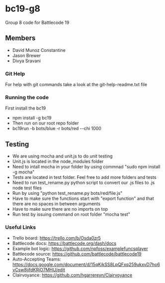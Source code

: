 # bc19-g8
Group 8 code for Battlecode 19
## Members
- David Munoz Constantine
- Jason Brewer
- Divya Sravani
### Git Help
For help with git commands take a look at the git-help-readme.txt file
### Running the code
First install the bc19 
- npm install -g bc19
- Then run on our root repo folder
- bc19run -b bots/blue -r bots/red --chi 1000

## Testing
- We are using mocha and unit.js to do unit testing
- Unit.js is located in the node_modules folder
- Need to intall mocha in your folder by using commnad "sudo npm install -g mocha"
- Tests are located in test folder. Feel free to add more folders and tests
- Need to run test_rename.py python script to convert our .js files to .js node test files
- Run by using "python test_rename.py bots/red/file.js"
- Have to make sure the functions start with "export function" and that there are no spaces in between arguments
- Have to make sure there are no imports on top
- Run test by issuing command on root folder "mocha test"

### Useful Links
- Trello board: https://trello.com/b/Osda0zr5
- Battlecode docs: https://battlecode.org/dash/docs
- Example bot logic: https://github.com/npfoss/examplefuncsplayer
- Battlecode source: https://github.com/battlecode/battlecode19
- Auto-Accepting Teams: https://docs.google.com/document/d/15qKikSS8LpQFxq259ukxvD7ho6vCsw8jifdKRjO7MHU/edit
- Clairvoyance: https://github.com/hgarrereyn/Clairvoyance
